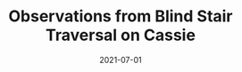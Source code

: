 ---
title: "Observations from Blind Stair Traversal on Cassie"
collection: publications
permalink: /publication/2021-07-01-Observations-from-Blind-Stair-Traversal-on-Cassie
date: 2021-07-01
venue: 'Dynamic Walking Meeting'
citation: ' <b>Kevin Green</b>,  Jonah Siekmann,  Helei Duan,  Yesh Godse,  Jeremy Dao,  Alan Fern,  Jonathan Hurst, &quot;Observations from Blind Stair Traversal on Cassie.&quot; Dynamic Walking Meeting, 2021.'
publication_type: 'misc'
booktitle: 'Dynamic Walking Meeting'
bib_file_name: '2021-07-01-Observations-from-Blind-Stair-Traversal-on-Cassie.bib'
---